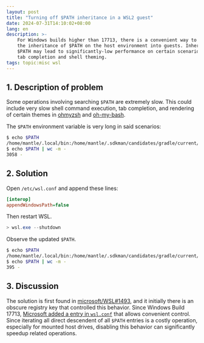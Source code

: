 ```yaml
---
layout: post
title: "Turning off $PATH inheritance in a WSL2 guest"
date: 2024-07-31T14:10:02+08:00
lang: en
description: >-
    For Windows builds higher than 17713, there is a convenient way to prevent
    the inheritance of $PATH on the host environment into guests. Inherited
    $PATH may lead to significantly-low performance on certain scenarios, such as
    tab completion and shell theming.
tags: topic:misc wsl
---
```


## 1. Description of problem

Some operations involving searching `$PATH` are extremely slow. This could include very slow shell command execution, tab completion, and rendering of certain themes in [ohmyzsh](https://github.com/ohmyzsh/ohmyzsh) and [oh-my-bash](https://github.com/ohmybash/oh-my-bash/).

The `$PATH` environment variable is very long in said scenarios:

```bash
$ echo $PATH
/home/mantle/.local/bin:/home/mantle/.sdkman/candidates/gradle/current/bin:/home/mantle/.cargo/bin:/usr/local/sbin:/usr/local/bin:/usr/sbin:/usr/bin:/sbin:/bin:/usr/games:/usr/local/games:/usr/lib/wsl/lib:/mnt/c/Program Files/NVIDIA GPU Computing Toolkit/CUDA/v12.1/bin:/mnt/c/Program Files/NVIDIA GPU Computing Toolkit/CUDA/v12.1/libnvvp:/mnt/d/Program Files/Python311/Scripts/:/mnt/d/Program Files/Python311/: [SNIP] :/mnt/c/ProgramData/mingw64/mingw64/bin:/mnt/c/Users/Mantle/AppData/Roaming/npm:/mnt/d/bdist/floss-v3.1.0-windows:/mnt/c/Users/Mantle/.dotnet/tools:/home/mantle/.dotnet/tools
$ echo $PATH | wc -m -
3058 -
```

## 2. Solution

Open `/etc/wsl.conf` and append these lines:

```ini
[interop]
appendWindowsPath=false
```

Then restart WSL.

```powershell
> wsl.exe --shutdown
```

Observe the updated `$PATH`.

```bash
$ echo $PATH
/home/mantle/.local/bin:/home/mantle/.sdkman/candidates/gradle/current/bin:/home/mantle/dist/verible-v0.0-3638-ge3ef2a37/bin:/home/mantle/.cargo/bin:/usr/lib/ccache:/home/mantle/loongson-gnu-toolchain-8.3-x86_64-loongarch64-linux-gnu-rc1.2/bin:/usr/local/sbin:/usr/local/bin:/usr/sbin:/usr/bin:/sbin:/bin:/usr/games:/usr/local/games:/usr/lib/wsl/lib:/home/mantle/.dotnet/tools
$ echo $PATH | wc -m -
395 -
```

## 3. Discussion

The solution is first found in [microsoft/WSL#1493](https://github.com/microsoft/WSL/issues/1493), and it initially there is an obscure registry key that controlled this behavior. Since Windows Build 17713, [Microsoft added a entry in `wsl.conf`](https://learn.microsoft.com/en-us/windows/wsl/release-notes#build-17713) that allows convenient control. Since iterating all direct descendent of all `$PATH` entries is a costly operation, especially for mounted host drives, disabling this behavior can significantly speedup related operations.
